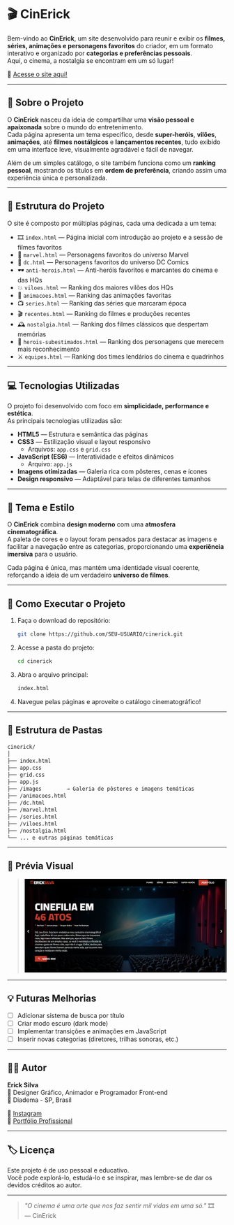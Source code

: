 # 🎬 CinErick

Bem-vindo ao **CinErick**, um site desenvolvido para reunir e exibir os **filmes, séries, animações e personagens favoritos** do criador, em um formato interativo e organizado por **categorias e preferências pessoais**.  
Aqui, o cinema, a nostalgia se encontram em um só lugar!

🎥 [Acesse o site aqui!](https://cinerick.online)

---

## 🌟 Sobre o Projeto

O **CinErick** nasceu da ideia de compartilhar uma **visão pessoal e apaixonada** sobre o mundo do entretenimento.  
Cada página apresenta um tema específico, desde **super-heróis**, **vilões**, **animações**, até **filmes nostálgicos** e **lançamentos recentes**, tudo exibido em uma interface leve, visualmente agradável e fácil de navegar.

Além de um simples catálogo, o site também funciona como um **ranking pessoal**, mostrando os títulos em **ordem de preferência**, criando assim uma experiência única e personalizada.

---

## 🧩 Estrutura do Projeto

O site é composto por múltiplas páginas, cada uma dedicada a um tema:

- 🎞️ `index.html` — Página inicial com introdução ao projeto e a sessão de filmes favoritos  
- 🦸 `marvel.html` — Personagens favoritos do universo Marvel  
- 🦇 `dc.html` — Personagens favoritos do universo DC Comics  
- 🕶️ `anti-herois.html` — Anti-heróis favoritos e marcantes do cinema e das HQs  
- 💥 `viloes.html` — Ranking dos maiores vilões dos HQs  
- 🧊 `animacoes.html` — Ranking das animações favoritas  
- 📺 `series.html` — Ranking das séries que marcaram época  
- 🎬 `recentes.html` — Ranking do filmes e produções recentes  
- 🕰️ `nostalgia.html` — Ranking dos filmes clássicos que despertam memórias  
- 🧠 `herois-subestimados.html` — Ranking dos personagens que merecem mais reconhecimento  
- ⚔️ `equipes.html` — Ranking dos times lendários do cinema e quadrinhos  

---

## 💻 Tecnologias Utilizadas

O projeto foi desenvolvido com foco em **simplicidade, performance e estética**.  
As principais tecnologias utilizadas são:

- **HTML5** — Estrutura e semântica das páginas  
- **CSS3** — Estilização visual e layout responsivo  
  - Arquivos: `app.css` e `grid.css`  
- **JavaScript (ES6)** — Interatividade e efeitos dinâmicos  
  - Arquivo: `app.js`  
- **Imagens otimizadas** — Galeria rica com pôsteres, cenas e ícones  
- **Design responsivo** — Adaptável para telas de diferentes tamanhos  

---

## 🎨 Tema e Estilo

O **CinErick** combina **design moderno** com uma **atmosfera cinematográfica**.  
A paleta de cores e o layout foram pensados para destacar as imagens e facilitar a navegação entre as categorias, proporcionando uma **experiência imersiva** para o usuário.

Cada página é única, mas mantém uma identidade visual coerente, reforçando a ideia de um verdadeiro **universo de filmes**.

---

## 🚀 Como Executar o Projeto

1. Faça o download do repositório:
   ```bash
   git clone https://github.com/SEU-USUARIO/cinerick.git
   ```

2. Acesse a pasta do projeto:
   ```bash
   cd cinerick
   ```

3. Abra o arquivo principal:
   ```bash
   index.html
   ```

4. Navegue pelas páginas e aproveite o catálogo cinematográfico!

---

## 📁 Estrutura de Pastas

```
cinerick/
│
├── index.html
├── app.css
├── grid.css
├── app.js
├── /images        → Galeria de pôsteres e imagens temáticas
├── /animacoes.html
├── /dc.html
├── /marvel.html
├── /series.html
├── /viloes.html
├── /nostalgia.html
└── ... e outras páginas temáticas
```

---

## 📸 Prévia Visual

> ![Prévia do site CineRick](./images/cinerick.png)

---

## 💡 Futuras Melhorias

- [ ] Adicionar sistema de busca por título  
- [ ] Criar modo escuro (dark mode)  
- [ ] Implementar transições e animações em JavaScript  
- [ ] Inserir novas categorias (diretores, trilhas sonoras, etc.)  

---

## 👨‍🎨 Autor

**Erick Silva**  
🎥 Designer Gráfico, Animador e Programador Front-end  
📍 Diadema - SP, Brasil  

📸 [Instagram](https://instagram.com/elarssendesign)  
💼 [Portfólio Profissional](https://ericksilva.space)

---

## 🏷️ Licença

Este projeto é de uso pessoal e educativo.  
Você pode explorá-lo, estudá-lo e se inspirar, mas lembre-se de dar os devidos créditos ao autor.

---

> _"O cinema é uma arte que nos faz sentir mil vidas em uma só."_ 🎞️  
> — CinErick
